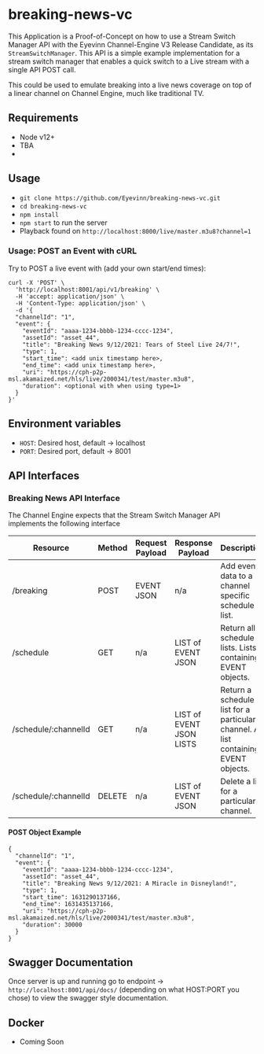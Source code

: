 # breaking-news-vc

This Application is a Proof-of-Concept on how to use a Stream Switch Manager API with the Eyevinn Channel-Engine V3 Release Candidate, as its `StreamSwitchManager`. This API is a simple example implementation for a stream switch manager that enables a quick switch to a Live stream with a single API POST call. 

This could be used to emulate breaking into a live news coverage on top of a linear channel on Channel Engine, much like traditional TV. 

## Requirements
- Node v12+
- TBA
- 
## Usage
- `git clone https://github.com/Eyevinn/breaking-news-vc.git`
- `cd breaking-news-vc`
- `npm install`
- `npm start` to run the server
- Playback found on `http://localhost:8000/live/master.m3u8?channel=1`

### Usage: POST an Event with cURL
Try to POST a live event with (add your own start/end times):
```
curl -X 'POST' \
  'http://localhost:8001/api/v1/breaking' \
  -H 'accept: application/json' \
  -H 'Content-Type: application/json' \
  -d '{
  "channelId": "1",
  "event": {
    "eventId": "aaaa-1234-bbbb-1234-cccc-1234",
    "assetId": "asset_44",
    "title": "Breaking News 9/12/2021: Tears of Steel Live 24/7!",
    "type": 1,
    "start_time": <add unix timestamp here>,
    "end_time": <add unix timestamp here>,
    "uri": "https://cph-p2p-msl.akamaized.net/hls/live/2000341/test/master.m3u8",
    "duration": <optional with when using type=1>
  }
}'
```

## Environment variables
- `HOST`: Desired host, default -> localhost
- `PORT`: Desired port, default -> 8001

## API Interfaces

### Breaking News API Interface

The Channel Engine expects that the Stream Switch Manager API implements the following interface

Resource | Method | Request Payload | Response Payload | Description
-------- | ------ | --------------- | ---------------- | -----------
/breaking | POST | EVENT JSON | n/a | Add event data to a channel specific schedule list.
/schedule | GET | n/a | LIST of EVENT JSON | Return all schedule lists. Lists containing EVENT objects.
/schedule/:channelId | GET | n/a | LIST of EVENT JSON LISTS | Return a schedule list for a particular channel. A list containing EVENT objects.
/schedule/:channelId | DELETE | n/a | LIST of EVENT JSON | Delete a list for a particular channel.

#### POST Object Example
```
{
  "channelId": "1",
  "event": {
    "eventId": "aaaa-1234-bbbb-1234-cccc-1234",
    "assetId": "asset_44",
    "title": "Breaking News 9/12/2021: A Miracle in Disneyland!",
    "type": 1,
    "start_time": 1631290137166,
    "end_time": 1631435137166,
    "uri": "https://cph-p2p-msl.akamaized.net/hls/live/2000341/test/master.m3u8",
    "duration": 30000
  }
}
```
## Swagger Documentation
Once server is up and running go to endpoint -> `http://localhost:8001/api/docs/` (depending on what HOST:PORT you chose)
to view the swagger style documentation. 

## Docker 
- Coming Soon

